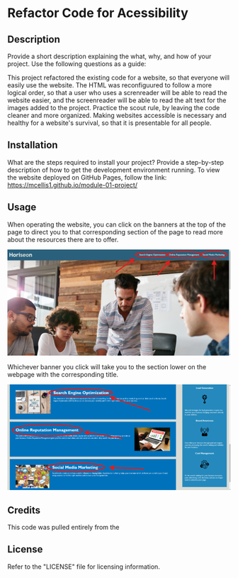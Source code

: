# Refactor Code for Acessibility

## Description

Provide a short description explaining the what, why, and how of your project. Use the following questions as a guide:

This project refactored the existing code for a website, so that everyone will easily use the website. The HTML was reconfiguured to follow a more logical order, so that a user who uses a screnreader will be able to read the website easier, and the screenreader will be able to read the alt text for the images added to the project. Practice the scout rule, by leaving the code cleaner and more organized. Making websites accessible is necessary and healthy for a website's survival, so that it is presentable for all people.

## Installation

What are the steps required to install your project? Provide a step-by-step description of how to get the development environment running.
To view the website deployed on GitHub Pages, follow the link: https://mcellis1.github.io/module-01-project/

## Usage

When operating the website, you can click on the banners at the top of the page to direct you to that corresponding section of the page to read more about the resources there are to offer.

![image of the website with banner cards circled in red](https://github.com/mcellis1/module-01-project/blob/main/assets/images/Screenshot%202024-07-01%20164652.png)

Whichever banner you click will take you to the section lower on the webpage with the corresponding title.

![image of the website content boxes with their matching titles the banner cards circled in red](https://github.com/mcellis1/module-01-project/blob/main/assets/images/Screenshot%202024-07-01%20164831.png)

## Credits

This code was pulled entirely from the 

## License

Refer to the "LICENSE" file for licensing information.
